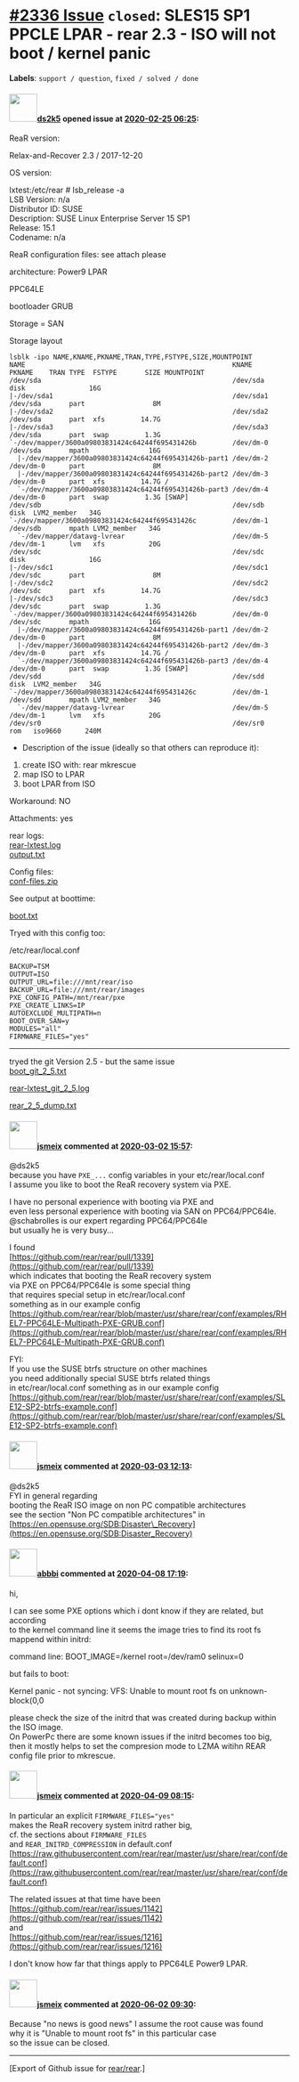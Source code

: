 [\#2336 Issue](https://github.com/rear/rear/issues/2336) `closed`: SLES15 SP1 PPCLE LPAR - rear 2.3 - ISO will not boot / kernel panic
======================================================================================================================================

**Labels**: `support / question`, `fixed / solved / done`

#### <img src="https://avatars.githubusercontent.com/u/11292286?v=4" width="50">[ds2k5](https://github.com/ds2k5) opened issue at [2020-02-25 06:25](https://github.com/rear/rear/issues/2336):

ReaR version:

Relax-and-Recover 2.3 / 2017-12-20

OS version:

lxtest:/etc/rear \# lsb\_release -a  
LSB Version: n/a  
Distributor ID: SUSE  
Description: SUSE Linux Enterprise Server 15 SP1  
Release: 15.1  
Codename: n/a

ReaR configuration files: see attach please

architecture: Power9 LPAR

PPC64LE

bootloader GRUB

Storage = SAN

Storage layout

    lsblk -ipo NAME,KNAME,PKNAME,TRAN,TYPE,FSTYPE,SIZE,MOUNTPOINT
    NAME                                                    KNAME     PKNAME    TRAN TYPE  FSTYPE       SIZE MOUNTPOINT
    /dev/sda                                                /dev/sda                 disk                16G 
    |-/dev/sda1                                             /dev/sda1 /dev/sda       part                 8M 
    |-/dev/sda2                                             /dev/sda2 /dev/sda       part  xfs         14.7G 
    |-/dev/sda3                                             /dev/sda3 /dev/sda       part  swap         1.3G 
    `-/dev/mapper/3600a09803831424c64244f695431426b         /dev/dm-0 /dev/sda       mpath               16G 
      |-/dev/mapper/3600a09803831424c64244f695431426b-part1 /dev/dm-2 /dev/dm-0      part                 8M 
      |-/dev/mapper/3600a09803831424c64244f695431426b-part2 /dev/dm-3 /dev/dm-0      part  xfs         14.7G /
      `-/dev/mapper/3600a09803831424c64244f695431426b-part3 /dev/dm-4 /dev/dm-0      part  swap         1.3G [SWAP]
    /dev/sdb                                                /dev/sdb                 disk  LVM2_member   34G 
    `-/dev/mapper/3600a09803831424c64244f695431426c         /dev/dm-1 /dev/sdb       mpath LVM2_member   34G 
      `-/dev/mapper/datavg-lvrear                           /dev/dm-5 /dev/dm-1      lvm   xfs           20G 
    /dev/sdc                                                /dev/sdc                 disk                16G 
    |-/dev/sdc1                                             /dev/sdc1 /dev/sdc       part                 8M 
    |-/dev/sdc2                                             /dev/sdc2 /dev/sdc       part  xfs         14.7G 
    |-/dev/sdc3                                             /dev/sdc3 /dev/sdc       part  swap         1.3G 
    `-/dev/mapper/3600a09803831424c64244f695431426b         /dev/dm-0 /dev/sdc       mpath               16G 
      |-/dev/mapper/3600a09803831424c64244f695431426b-part1 /dev/dm-2 /dev/dm-0      part                 8M 
      |-/dev/mapper/3600a09803831424c64244f695431426b-part2 /dev/dm-3 /dev/dm-0      part  xfs         14.7G /
      `-/dev/mapper/3600a09803831424c64244f695431426b-part3 /dev/dm-4 /dev/dm-0      part  swap         1.3G [SWAP]
    /dev/sdd                                                /dev/sdd                 disk  LVM2_member   34G 
    `-/dev/mapper/3600a09803831424c64244f695431426c         /dev/dm-1 /dev/sdd       mpath LVM2_member   34G 
      `-/dev/mapper/datavg-lvrear                           /dev/dm-5 /dev/dm-1      lvm   xfs           20G 
    /dev/sr0                                                /dev/sr0                 rom   iso9660      240M 

-   Description of the issue (ideally so that others can reproduce it):

1.  create ISO with: rear mkrescue
2.  map ISO to LPAR
3.  boot LPAR from ISO

Workaround: NO

Attachments: yes

rear logs:  
[rear-lxtest.log](https://github.com/rear/rear/files/4248358/rear-lxtest.log)  
[output.txt](https://github.com/rear/rear/files/4248359/output.txt)

Config files:  
[conf-files.zip](https://github.com/rear/rear/files/4248361/conf-files.zip)

See output at boottime:

[boot.txt](https://github.com/rear/rear/files/4248369/boot.txt)

Tryed with this config too:

/etc/rear/local.conf

    BACKUP=TSM
    OUTPUT=ISO
    OUTPUT_URL=file:///mnt/rear/iso
    BACKUP_URL=file:///mnt/rear/images
    PXE_CONFIG_PATH=/mnt/rear/pxe
    PXE_CREATE_LINKS=IP
    AUTOEXCLUDE_MULTIPATH=n
    BOOT_OVER_SAN=y
    MODULES="all"
    FIRMWARE_FILES="yes"

------------------------------------------------------------------------

tryed the git Version 2.5 - but the same issue  
[boot\_git\_2\_5.txt](https://github.com/rear/rear/files/4248641/boot_git_2_5.txt)

[rear-lxtest\_git\_2\_5.log](https://github.com/rear/rear/files/4248692/rear-lxtest_git_2_5.log)

[rear\_2\_5\_dump.txt](https://github.com/rear/rear/files/4248773/rear_2_5_dump.txt)

#### <img src="https://avatars.githubusercontent.com/u/1788608?u=925fc54e2ce01551392622446ece427f51e2f0ce&v=4" width="50">[jsmeix](https://github.com/jsmeix) commented at [2020-03-02 15:57](https://github.com/rear/rear/issues/2336#issuecomment-593473660):

@ds2k5  
because you have `PXE_...` config variables in your
etc/rear/local.conf  
I assume you like to boot the ReaR recovery system via PXE.

I have no personal experience with booting via PXE and  
even less personal experience with booting via SAN on PPC64/PPC64le.  
@schabrolles is our expert regarding PPC64/PPC64le  
but usually he is very busy...

I found  
[https://github.com/rear/rear/pull/1339](https://github.com/rear/rear/pull/1339)  
which indicates that booting the ReaR recovery system  
via PXE on PPC64/PPC64le is some special thing  
that requires special setup in etc/rear/local.conf  
something as in our example config  
[https://github.com/rear/rear/blob/master/usr/share/rear/conf/examples/RHEL7-PPC64LE-Multipath-PXE-GRUB.conf](https://github.com/rear/rear/blob/master/usr/share/rear/conf/examples/RHEL7-PPC64LE-Multipath-PXE-GRUB.conf)

FYI:  
If you use the SUSE btrfs structure on other machines  
you need additionally special SUSE btrfs related things  
in etc/rear/local.conf something as in our example config  
[https://github.com/rear/rear/blob/master/usr/share/rear/conf/examples/SLE12-SP2-btrfs-example.conf](https://github.com/rear/rear/blob/master/usr/share/rear/conf/examples/SLE12-SP2-btrfs-example.conf)

#### <img src="https://avatars.githubusercontent.com/u/1788608?u=925fc54e2ce01551392622446ece427f51e2f0ce&v=4" width="50">[jsmeix](https://github.com/jsmeix) commented at [2020-03-03 12:13](https://github.com/rear/rear/issues/2336#issuecomment-593920277):

@ds2k5  
FYI in general regarding  
booting the ReaR ISO image on non PC compatible architectures  
see the section "Non PC compatible architectures" in  
[https://en.opensuse.org/SDB:Disaster\_Recovery](https://en.opensuse.org/SDB:Disaster_Recovery)

#### <img src="https://avatars.githubusercontent.com/u/3919561?u=473291dd3dbd58fd0af45714935992a3d416aa6e&v=4" width="50">[abbbi](https://github.com/abbbi) commented at [2020-04-08 17:19](https://github.com/rear/rear/issues/2336#issuecomment-611084732):

hi,

I can see some PXE options which i dont know if they are related, but
according  
to the kernel command line it seems the image tries to find its root fs
mappend within initrd:

command line: BOOT\_IMAGE=/kernel root=/dev/ram0 selinux=0

but fails to boot:

Kernel panic - not syncing: VFS: Unable to mount root fs on
unknown-block(0,0

please check the size of the initrd that was created during backup
within the ISO image.  
On PowerPc there are some known issues if the initrd becomes too big,
then it mostly helps to set the compresion mode to LZMA witihn REAR
config file prior to mkrescue.

#### <img src="https://avatars.githubusercontent.com/u/1788608?u=925fc54e2ce01551392622446ece427f51e2f0ce&v=4" width="50">[jsmeix](https://github.com/jsmeix) commented at [2020-04-09 08:15](https://github.com/rear/rear/issues/2336#issuecomment-611396339):

In particular an explicit `FIRMWARE_FILES="yes"`  
makes the ReaR recovery system initrd rather big,  
cf. the sections about `FIRMWARE_FILES`  
and `REAR_INITRD_COMPRESSION` in default.conf  
[https://raw.githubusercontent.com/rear/rear/master/usr/share/rear/conf/default.conf](https://raw.githubusercontent.com/rear/rear/master/usr/share/rear/conf/default.conf)

The related issues at that time have been  
[https://github.com/rear/rear/issues/1142](https://github.com/rear/rear/issues/1142)  
and  
[https://github.com/rear/rear/issues/1216](https://github.com/rear/rear/issues/1216)

I don't know how far that things apply to PPC64LE Power9 LPAR.

#### <img src="https://avatars.githubusercontent.com/u/1788608?u=925fc54e2ce01551392622446ece427f51e2f0ce&v=4" width="50">[jsmeix](https://github.com/jsmeix) commented at [2020-06-02 09:30](https://github.com/rear/rear/issues/2336#issuecomment-637416677):

Because "no news is good news" I assume the root cause was found  
why it is "Unable to mount root fs" in this particular case  
so the issue can be closed.

------------------------------------------------------------------------

\[Export of Github issue for
[rear/rear](https://github.com/rear/rear).\]
